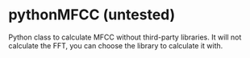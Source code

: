 # pythonMFCC (untested)

Python class to calculate MFCC without third-party libraries. 
It will not calculate the FFT, you can choose the library to calculate it with. 
